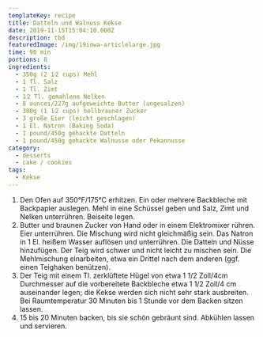 ```yaml
---
templateKey: recipe
title: Datteln und Walnuss Kekse
date: 2019-11-15T15:04:10.000Z
description: tbd
featuredImage: /img/19iowa-articlelarge.jpg
time: 90 min
portions: 8
ingredients:
  - 350g (2 1⁄2 cups) Mehl
  - 1 Tl. Salz
  - 1 Tl. Zimt
  - 1⁄2 Tl. gemahlene Nelken
  - 8 ounces/227g aufgeweichte Butter (ungesalzen)
  - 300g (1 1⁄2 cups) hellbrauner Zucker
  - 3 große Eier (leicht geschlagen)
  - 1 El. Natron (Baking Soda)
  - 1 pound/450g gehackte Datteln
  - 1 pound/450g gehackte Walnusse oder Pekannusse
category:
  - desserts
  - cake / cookies
tags:
  - Kekse
---
```


1. Den Ofen auf 350°F/175°C erhitzen. Ein oder mehrere Backbleche mit Backpapier auslegen. Mehl in eine Schüssel geben und Salz, Zimt und Nelken unterrühren. Beiseite legen.
2. Butter und braunen Zucker von Hand oder in einem Elektromixer rühren. Eier unterrühren. Die Mischung wird nicht gleichmäßig sein. Das Natron in 1 El. heißem Wasser auflösen und unterrühren. Die Datteln und Nüsse hinzufügen. Der Teig wird schwer und nicht leicht zu mischen sein. Die Mehlmischung einarbeiten, etwa ein Drittel nach dem anderen (ggf. einen Teighaken benützen).
3. Der Teig mit einem Tl. zerklüftete Hügel von etwa 1 1/2 Zoll/4cm Durchmesser auf die vorbereitete Backbleche etwa 1 1/2 Zoll/4 cm auseinander legen; die Kekse werden sich nicht sehr stark ausbreiten. Bei Raumtemperatur 30 Minuten bis 1 Stunde vor dem Backen sitzen lassen.
4. 15 bis 20 Minuten backen, bis sie schön gebräunt sind. Abkühlen lassen und servieren.
